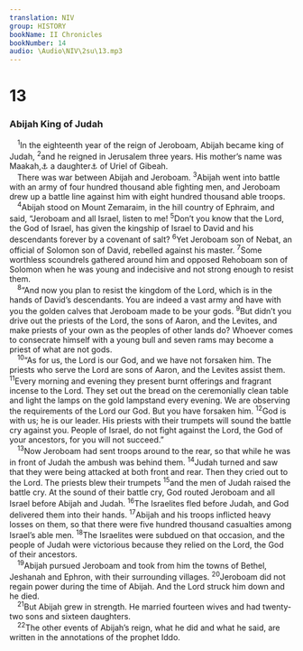 ```yaml
---
translation: NIV
group: HISTORY
bookName: II Chronicles 
bookNumber: 14
audio: \Audio\NIV\2su\13.mp3
---
```


<div class="title"><h1>13</h1><h3>Abijah King of Judah </h3></div>
<span class="verse 2su_13_1"> <sup>1</sup>In the eighteenth year of the reign of Jeroboam, Abijah became king of Judah, </span>
<span class="verse 2su_13_2"><sup>2</sup>and he reigned in Jerusalem three years. His mother’s name was Maakah,<a data-toggle="tooltip" data-placement="bottom" title="Most Septuagint manuscripts and Syriac (see also 11:20 and 1 Kings 15:2); Hebrew Micaiah">⚓</a> a daughter<a data-toggle="tooltip" data-placement="bottom" title="Or granddaughter">⚓</a> of Uriel of Gibeah. <br/> There was war between Abijah and Jeroboam. </span>
<span class="verse 2su_13_3"><sup>3</sup>Abijah went into battle with an army of four hundred thousand able fighting men, and Jeroboam drew up a battle line against him with eight hundred thousand able troops. <br/></span>
<span class="verse 2su_13_4"> <sup>4</sup>Abijah stood on Mount Zemaraim, in the hill country of Ephraim, and said, “Jeroboam and all Israel, listen to me! </span>
<span class="verse 2su_13_5"><sup>5</sup>Don’t you know that the Lord, the God of Israel, has given the kingship of Israel to David and his descendants forever by a covenant of salt? </span>
<span class="verse 2su_13_6"><sup>6</sup>Yet Jeroboam son of Nebat, an official of Solomon son of David, rebelled against his master. </span>
<span class="verse 2su_13_7"><sup>7</sup>Some worthless scoundrels gathered around him and opposed Rehoboam son of Solomon when he was young and indecisive and not strong enough to resist them. <br/></span>
<span class="verse 2su_13_8"> <sup>8</sup>“And now you plan to resist the kingdom of the Lord, which is in the hands of David’s descendants. You are indeed a vast army and have with you the golden calves that Jeroboam made to be your gods. </span>
<span class="verse 2su_13_9"><sup>9</sup>But didn’t you drive out the priests of the Lord, the sons of Aaron, and the Levites, and make priests of your own as the peoples of other lands do? Whoever comes to consecrate himself with a young bull and seven rams may become a priest of what are not gods. <br/></span>
<span class="verse 2su_13_10"> <sup>10</sup>“As for us, the Lord is our God, and we have not forsaken him. The priests who serve the Lord are sons of Aaron, and the Levites assist them. </span>
<span class="verse 2su_13_11"><sup>11</sup>Every morning and evening they present burnt offerings and fragrant incense to the Lord. They set out the bread on the ceremonially clean table and light the lamps on the gold lampstand every evening. We are observing the requirements of the Lord our God. But you have forsaken him. </span>
<span class="verse 2su_13_12"><sup>12</sup>God is with us; he is our leader. His priests with their trumpets will sound the battle cry against you. People of Israel, do not fight against the Lord, the God of your ancestors, for you will not succeed.” <br/></span>
<span class="verse 2su_13_13"> <sup>13</sup>Now Jeroboam had sent troops around to the rear, so that while he was in front of Judah the ambush was behind them. </span>
<span class="verse 2su_13_14"><sup>14</sup>Judah turned and saw that they were being attacked at both front and rear. Then they cried out to the Lord. The priests blew their trumpets </span>
<span class="verse 2su_13_15"><sup>15</sup>and the men of Judah raised the battle cry. At the sound of their battle cry, God routed Jeroboam and all Israel before Abijah and Judah. </span>
<span class="verse 2su_13_16"><sup>16</sup>The Israelites fled before Judah, and God delivered them into their hands. </span>
<span class="verse 2su_13_17"><sup>17</sup>Abijah and his troops inflicted heavy losses on them, so that there were five hundred thousand casualties among Israel’s able men. </span>
<span class="verse 2su_13_18"><sup>18</sup>The Israelites were subdued on that occasion, and the people of Judah were victorious because they relied on the Lord, the God of their ancestors. <br/></span>
<span class="verse 2su_13_19"> <sup>19</sup>Abijah pursued Jeroboam and took from him the towns of Bethel, Jeshanah and Ephron, with their surrounding villages. </span>
<span class="verse 2su_13_20"><sup>20</sup>Jeroboam did not regain power during the time of Abijah. And the Lord struck him down and he died. <br/></span>
<span class="verse 2su_13_21"> <sup>21</sup>But Abijah grew in strength. He married fourteen wives and had twenty-two sons and sixteen daughters. <br/></span>
<span class="verse 2su_13_22"> <sup>22</sup>The other events of Abijah’s reign, what he did and what he said, are written in the annotations of the prophet Iddo. <br/></span>
